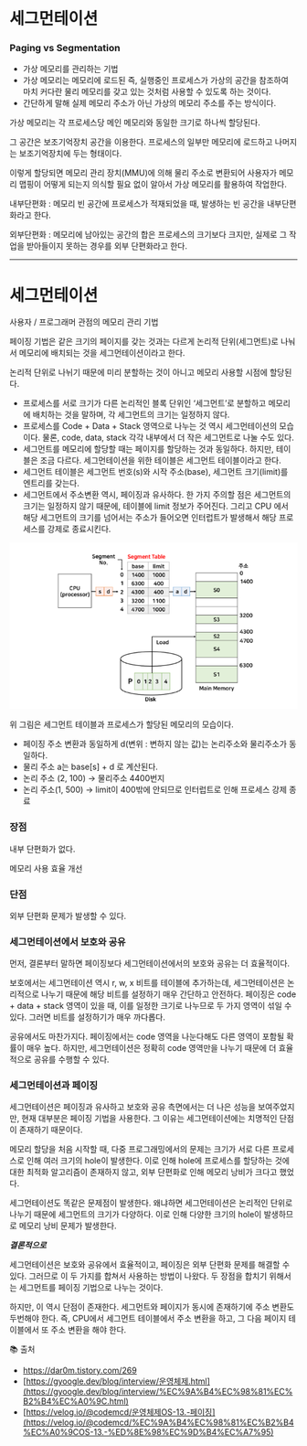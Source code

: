 # 세그먼테이션

### Paging vs Segmentation

- 가상 메모리를 관리하는 기법
- 가상 메모리는 메모리에 로드된 즉, 실행중인 프로세스가 가상의 공간을 참조하여 마치 커다란 물리 메모리를 갖고 있는 것처럼 사용할 수 있도록 하는 것이다.
- 간단하게 말해 실제 메모리 주소가 아닌 가상의 메모리 주소를 주는 방식이다.

가상 메모리는 각 프로세스당 메인 메모리와 동일한 크기로 하나씩 할당된다. 

그 공간은 보조기억장치 공간을 이용한다. 프로세스의 일부만 메모리에 로드하고 나머지는 보조기억장치에 두는 형태이다. 

이렇게 할당되면 메모리 관리 장치(MMU)에 의해 물리 주소로 변환되어 사용자가 메모리 맵핑이 어떻게 되는지 의식할 필요 없이 알아서 가상 메모리를 활용하여 작업한다. 

내부단편화 : 메모리 빈 공간에 프로세스가 적재되었을 때, 발생하는 빈 공간을 내부단편화라고 한다. 

외부단편화 : 메모리에 남아있는 공간의 합은 프로세스의 크기보다 크지만, 실제로 그 작업을 받아들이지 못하는 경우를 외부 단편화라고 한다. 

---

# 세그먼테이션

사용자 / 프로그래머 관점의 메모리 관리 기법

페이징 기법은 같은 크기의 페이지를 갖는 것과는 다르게 논리적 단위(세그먼트)로 나눠서 메모리에 배치되는 것을 세그먼테이션이라고 한다. 

논리적 단위로 나뉘기 때문에 미리 분할하는 것이 아니고 메모리 사용할 시점에 할당된다. 

- 프로세스를 서로 크기가 다른 논리적인 블록 단위인 ‘세그먼트’로 분할하고 메모리에 배치하는 것을 말하며, 각 세그먼트의 크기는 일정하지 않다.
- 프로세스를 Code + Data + Stack  영역으로 나누는 것 역시 세그먼테이션의 모습이다. 물론, code, data, stack 각각 내부에서 더 작은 세그먼트로 나눌 수도 있다.
- 세그먼트를 메모리에 할당할 때는 페이지를 할당하는 것과 동일하다. 하지만, 테이블은 조금 다르다. 세그먼테이션을 위한 테이블은 세그먼트 테이블이라고 한다.
- 세그먼트 테이블은 세그먼트 번호(s)와 시작 주소(base), 세그먼트 크기(limit)를 엔트리를 갖는다.
- 세그먼트에서 주소변환 역시, 페이징과 유사하다. 한 가지 주의할 점은 세그먼트의 크기는 일정하지 않기 때문에, 테이블에 limit 정보가 주어진다. 그리고 CPU 에서 해당 세그먼트의 크기를 넘어서는 주소가 들어오면 인터럽트가 발생해서 해당 프로세스를 강제로 종료시킨다.

![img](img/ye_seg.png)

위 그림은 세그먼트 테이블과 프로세스가 할당된 메모리의 모습이다. 

- 페이징 주소 변환과 동일하게 d(변위 : 변하지 않는 값)는 논리주소와 물리주소가 동일하다.
- 물리 주소 a는 base[s] + d 로 계산된다.
- 논리 주소 (2, 100) → 물리주소 4400번지
- 논리 주소(1, 500) → limit이 400밖에 안되므로 인터럽트로 인해 프로세스 강제 종료

### 장점

내부 단편화가 없다. 

메모리 사용 효율 개선

### 단점

외부 단편화 문제가 발생할 수 있다. 

### 세그먼테이션에서 보호와 공유

먼저, 결론부터 말하면 페이징보다 세그먼테이션에서의 보호와 공유는 더 효율적이다. 

보호에서는 세그먼테이션 역시 r, w, x 비트를 테이블에 추가하는데, 세그먼테이션은 논리적으로 나누기 때문에 해당 비트를 설정하기 매우 간단하고 안전하다. 페이징은 code + data + stack 영역이 있을 때, 이를 일정한 크기로 나누므로 두 가지 영역이 섞일 수 있다. 그러면 비트를 설정하기가 매우 까다롭다. 

공유에서도 마찬가지다. 페이징에서는 code 영역을 나눈다해도 다른 영역이 포함될 확률이 매우 높다. 하지만, 세그먼테이션은 정확히 code 영역만을 나누기 때문에 더 효율적으로 공유를 수행할 수 있다. 

### 세그먼테이션과 페이징

세그먼테이션은 페이징과 유사하고 보호와 공유 측면에서는 더 나은 성능을 보여주었지만, 현재 대부분은 페이징 기법을 사용한다. 그 이유는 세그먼테이션에는 치명적인 단점이 존재하기 때문이다. 

메모리 할당을 처음 시작할 때, 다중 프로그래밍에서의 문제는 크기가 서로 다른 프로세스로 인해 여러 크기의 hole이 발생한다. 이로 인해 hole에 프로세스를 할당하는 것에 대한 최적화 알고리즘이 존재하지 않고, 외부 단편화로 인해 메모리 낭비가 크다고 했었다. 

세그먼테이션도 똑같은 문제점이 발생한다. 왜냐하면 세그먼테이션은 논리적인 단위로 나누기 때문에 세그먼트의 크기가 다양하다. 이로 인해 다양한 크기의 hole이 발생하므로 메모리 낭비 문제가 발생한다. 

***결론적으로***

세그먼테이션은 보호와 공유에서 효율적이고, 페이징은 외부 단편화 문제를 해결할 수 있다. 그러므로 이 두 가지를 합쳐서 사용하는 방법이 나왔다. 두 장점을 합치기 위해서는 세그먼트를 페이징 기법으로 나누는 것이다. 

하지만, 이 역시 단점이 존재한다. 세그먼트와 페이지가 동시에 존재하기에 주소 변환도 두번해야 한다. 즉, CPU에서 세그먼트 테이블에서 주소 변환을 하고, 그 다음 페이지 테이블에서 또 주소 변환을 해야 한다. 

📚 출처

- https://dar0m.tistory.com/269
- [https://gyoogle.dev/blog/interview/운영체제.html](https://gyoogle.dev/blog/interview/%EC%9A%B4%EC%98%81%EC%B2%B4%EC%A0%9C.html)
- [https://velog.io/@codemcd/운영체제OS-13.-페이징](https://velog.io/@codemcd/%EC%9A%B4%EC%98%81%EC%B2%B4%EC%A0%9COS-13.-%ED%8E%98%EC%9D%B4%EC%A7%95)